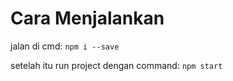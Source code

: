 # Cara Menjalankan

jalan di cmd:  `npm i --save`

setelah itu run project dengan command: `npm start`